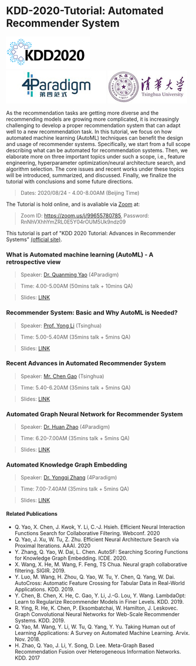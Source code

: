# KDD-2020-Tutorial: Automated Recommender System

[![KDD-2020](images/KDD.png "KDD-2020")](images/KDD.png)  [![KDD-2020](images/4PA.jpg "4Paradigm")](images/4PA.jpg)  [![KDD-2020](images/THU.jpg "Tsinghua")](images/THU.jpg)

As the recommendation tasks are getting more diverse and the recommending models are growing more complicated, it is increasingly challenging to develop a proper recommendation system that can adapt well to a new recommendation task. In this tutorial, we focus on how automated machine learning (AutoML) techniques can benefit the design and usage of recommender systems. Specifically, we start from a full scope describing what can be automated for recommendation systems. Then, we elaborate more on three important topics under such a scope, i.e., feature engineering, hyperparameter optimization/neural architecture search, and algorithm selection. The core issues and recent works under these topics will be introduced, summarized, and discussed. Finally, we finalize the tutorial with conclusions and some future directions.

> Dates: 2020/08/24 - 4.00-8.00AM (Beijing Time)

The Tutorial is hold online, and is avaliable via [Zoom](https://zoom.us/download) at:

> Zoom ID: https://zoom.us/j/99655780785, Password: RnNhVXhhYmZRL0E5Y04rOUM5Uk9ndz09 

This tutorial is part of "KDD 2020 Tutorial: Advances in Recommender Systems" [(official site)](https://sites.google.com/view/kdd20-marketplace-autorecsys/).

### What is Automated machine learning (AutoML) - A retrospective view
> Speaker: [Dr. Quanming Yao](http://www.cse.ust.hk/~qyaoaa/) (4Paradigm)

> Time: 4.00-5.00AM (50mins talk + 10mins QA)

> Slides: [LINK](slides/Part1-AutoML.pdf)

### Recommender System: Basic and Why AutoML is Needed?
> Speaker: [Prof. Yong Li](http://fi.ee.tsinghua.edu.cn/~liyong/) (Tsinghua)

> Time: 5.00-5.40AM (35mins talk + 5mins QA)

> Slides: [LINK](slides/Part2-RS.pdf)

### Recent Advances in Automated Recommender System
> Speaker: [Mr. Chen Gao](https://scholar.google.com/citations?user=Af60_cEAAAAJ&hl=en) (Tsinghua)

> Time: 5.40-6.20AM (35mins talk + 5mins QA)

> Slides: [LINK](slides/Part3_Adv.pdf)

### Automated Graph Neural Network for Recommender System
> Speaker: [Dr. Huan Zhao](https://hzhaoaf.github.io/) (4Paradigm)

> Time: 6.20-7.00AM (35mins talk + 5mins QA)

> Slides: [LINK](slides/Part4-AutoGraph.pdf)

### Automated Knowledge Graph Embedding
> Speaker: [Dr. Yongqi Zhang](https://scholar.google.com/citations?user=nVk-7EAAAAAJ&hl=zh-CN) (4Paradigm)

> Time: 7.00-7.40AM (35mins talk + 5mins QA)

> Slides: [LINK](slides/Part5-KG.pdf)

#### Related Publications
- Q. Yao, X. Chen, J. Kwok, Y. Li, C.-J. Hsieh. Efficient Neural Interaction Functions Search for Collaborative Filtering. Webconf. 2020
- Q. Yao, J. Xu, W. Tu, Z. Zhu. Efficient Neural Architecture Search via Proximal Iterations. AAAI. 2020
- Y. Zhang, Q. Yao, W. Dai, L. Chen. AutoSF: Searching Scoring Functions for Knowledge Graph Embedding. ICDE. 2020.
- X. Wang, X. He, M. Wang, F. Feng, TS Chua. Neural graph collaborative filtering. SIGIR. 2019.
- Y. Luo, M. Wang, H. Zhou, Q. Yao, W. Tu, Y. Chen, Q. Yang, W. Dai. AutoCross: Automatic Feature Crossing for Tabular Data in Real-World Applications. KDD. 2019.
- Y. Chen, B. Chen, X. He, C. Gao, Y. Li, J.-G. Lou, Y. Wang. LambdaOpt: Learn to Regularize Recommender Models in Finer Levels. KDD. 2019.
- R. Ying, R. He, K. Chen, P. Eksombatchai, W. Hamilton, J. Leskovec. Graph Convolutional Neural Networks for Web-Scale Recommender Systems. KDD. 2019.
- Q. Yao, M. Wang, Y. Li, W. Tu, Q. Yang, Y. Yu. Taking Human out of Learning Applications: A Survey on Automated Machine Learning. Arvix. Nov. 2018.
- H. Zhao, Q. Yao, J. Li, Y. Song, D. Lee. Meta-Graph Based Recommendation Fusion over Heterogeneous Information Networks. KDD. 2017



